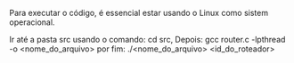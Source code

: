 Para executar o código, é essencial estar usando o Linux como sistem operacional.

Ir até a pasta src usando o comando: cd src,
Depois: gcc router.c -lpthread -o <nome_do_arquivo>
por fim: ./<nome_do_arquivo> <id_do_roteador>
